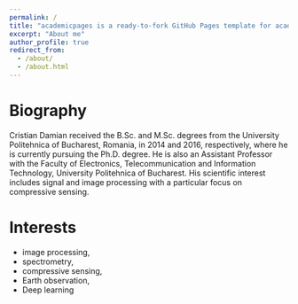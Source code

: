 ```yaml
---
permalink: /
title: "academicpages is a ready-to-fork GitHub Pages template for academic personal websites"
excerpt: "About me"
author_profile: true
redirect_from: 
  - /about/
  - /about.html
---
```


Biography
=========
Cristian Damian received the B.Sc. and M.Sc. degrees from 
the University Politehnica of Bucharest, Romania, in 2014 and 2016, 
respectively, where he is currently pursuing the Ph.D. degree.
He is also an Assistant Professor with 
the Faculty of Electronics, Telecommunication and Information Technology, 
University Politehnica of Bucharest. 
His scientific interest includes signal and image processing with 
a particular focus on compressive sensing.

Interests
=========
- image processing, 
- spectrometry, 
- compressive sensing, 
- Earth observation, 
- Deep learning


